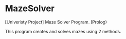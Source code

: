# MazeSolver
[Univeristy Project] Maze Solver Program. (Prolog)

This program creates and solves mazes using 2 methods.
